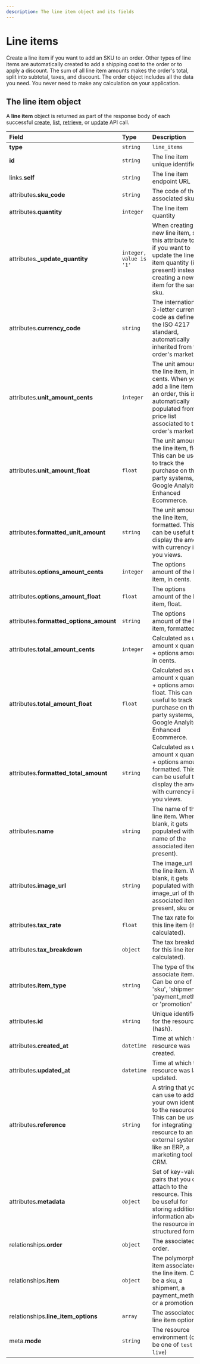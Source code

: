 ```yaml
---
description: The line item object and its fields
---
```


# Line items

Create a line item if you want to add an SKU to an order. Other types of line items are automatically created to add a shipping cost to the order or to apply a discount. The sum of all line item amounts makes the order's total, split into subtotal, taxes, and discount. The order object includes all the data you need. You never need to make any calculation on your application.

## The line item object

A **line item** object is returned as part of the response body of each successful [create](https://docs.commercelayer.io/resources/line_items/create_line_item), [list](https://docs.commercelayer.io/resources/line_items/list_line_items), [retrieve](https://docs.commercelayer.io/resources/line_items/retrieve_line_item), or [update](https://docs.commercelayer.io/resources/line_items/update_line_item) API call.

| Field | Type | Description |
| :--- | :--- | :--- |
| **type** | `string` | `line_items` |
| **id** | `string` | The line item unique identifier |
| links.**self** | `string` | The line item endpoint URL |
| attributes.**sku\_code** | `string` | The code of the associated sku |
| attributes.**quantity** | `integer` | The line item quantity |
| attributes.**\_update\_quantity** | `integer, value is '1'` | When creating a new line item, set this attribute to '1' if you want to update the line item quantity \(if present\) instead of creating a new line item for the same sku. |
| attributes.**currency\_code** | `string` | The international 3-letter currency code as defined by the ISO 4217 standard, automatically inherited from the order's market. |
| attributes.**unit\_amount\_cents** | `integer` | The unit amount of the line item, in cents. When you add a line item to an order, this is automatically populated from the price list associated to the order's market. |
| attributes.**unit\_amount\_float** | `float` | The unit amount of the line item, float. This can be useful to track the purchase on thrid party systems, e.g Google Analyitcs Enhanced Ecommerce. |
| attributes.**formatted\_unit\_amount** | `string` | The unit amount of the line item, formatted. This can be useful to display the amount with currency in you views. |
| attributes.**options\_amount\_cents** | `integer` | The options amount of the line item, in cents. |
| attributes.**options\_amount\_float** | `float` | The options amount of the line item, float. |
| attributes.**formatted\_options\_amount** | `string` | The options amount of the line item, formatted. |
| attributes.**total\_amount\_cents** | `integer` | Calculated as unit amount x quantity + options amount, in cents. |
| attributes.**total\_amount\_float** | `float` | Calculated as unit amount x quantity + options amount, float. This can be useful to track the purchase on thrid party systems, e.g Google Analyitcs Enhanced Ecommerce. |
| attributes.**formatted\_total\_amount** | `string` | Calculated as unit amount x quantity + options amount, formatted. This can be useful to display the amount with currency in you views. |
| attributes.**name** | `string` | The name of the line item. When blank, it gets populated with the name of the associated item \(if present\). |
| attributes.**image\_url** | `string` | The image\_url of the line item. When blank, it gets populated with the image\_url of the associated item \(if present, sku only\). |
| attributes.**tax\_rate** | `float` | The tax rate for this line item \(if calculated\). |
| attributes.**tax\_breakdown** | `object` | The tax breakdown for this line item \(if calculated\). |
| attributes.**item\_type** | `string` | The type of the associate item. Can be one of 'sku', 'shipment', 'payment\_method', or 'promotion' |
| attributes.**id** | `string` | Unique identifier for the resource \(hash\). |
| attributes.**created\_at** | `datetime` | Time at which the resource was created. |
| attributes.**updated\_at** | `datetime` | Time at which the resource was last updated. |
| attributes.**reference** | `string` | A string that you can use to add your own identifier to the resource. This can be useful for integrating the resource to an external system, like an ERP, a marketing tool or a CRM. |
| attributes.**metadata** | `object` | Set of key-value pairs that you can attach to the resource. This can be useful for storing additional information about the resource in a structured format. |
| relationships.**order** | `object` | The associated order. |
| relationships.**item** | `object` | The polymorphic item associated to the line item. Can be a sku, a shipment, a payment\_method or a promotion. |
| relationships.**line\_item\_options** | `array` | The associated line item options. |
| meta.**mode** | `string` | The resource environment \(can be one of `test` or `live`\) |

